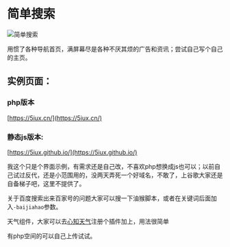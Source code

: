 # 简单搜索
![简单搜索](https://raw.githubusercontent.com/5iux/sou/master/img.gif)

用惯了各种导航首页，满屏幕尽是各种不厌其烦的广告和资讯；尝试自己写个自己的主页。

## 实例页面：
### php版本
[https://5iux.cn/](https://5iux.cn/) 
### 静态js版本:
[https://5iux.github.io/](https://5iux.github.io/) 

我这个只是个界面示例，有需求还是自己改，不喜欢php想换成js也可以；以前自己试过反代，还是小范围用的，没两天弄死一个好域名，不敢了，上谷歌大家还是自备梯子吧，这里不提供了。

关于百度搜索出来百家号的问题大家可以搜一下油猴脚本，或者在关键词后面加入`-baijiahao`参数。

天气组件，大家可以去[心知天气](https://www.seniverse.com/widget/)注册个插件加上，用法很简单

有php空间的可以自己上传试试。
